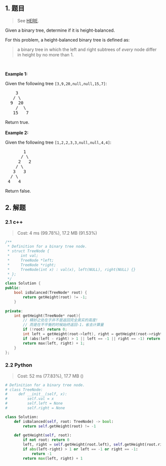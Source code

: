 ## 1. 题目

> See [HERE](https://leetcode.com/problems/balanced-binary-tree/).

<div><p>Given a binary tree, determine if it is height-balanced.</p>

<p>For this problem, a height-balanced binary tree is defined as:</p>

<blockquote>
<p>a binary tree in which the left and right subtrees of <em>every</em> node differ in height by no more than 1.</p>
</blockquote>

<p>&nbsp;</p>

<p><strong>Example 1:</strong></p>

<p>Given the following tree <code>[3,9,20,null,null,15,7]</code>:</p>

<pre>    3
   / \
  9  20
    /  \
   15   7</pre>

<p>Return true.<br>
<br>
<strong>Example 2:</strong></p>

<p>Given the following tree <code>[1,2,2,3,3,null,null,4,4]</code>:</p>

<pre>       1
      / \
     2   2
    / \
   3   3
  / \
 4   4
</pre>

<p>Return false.</p>
</div>

## 2. 解题

### 2.1 c++

> Cost: 4 ms (99.78%), 17.2 MB (91.53%)

```cpp
/**
 * Definition for a binary tree node.
 * struct TreeNode {
 *     int val;
 *     TreeNode *left;
 *     TreeNode *right;
 *     TreeNode(int x) : val(x), left(NULL), right(NULL) {}
 * };
 */
class Solution {
public:
    bool isBalanced(TreeNode* root) {
        return getHeight(root) != -1;
    }
    
private:
    int getHeight(TreeNode* root){
        // 精妙之处在于并不是返回完全真实的高度!
        // 而是在不平衡的时候始终返回-1，省去计算量
        if (!root) return 0;
        int left = getHeight(root->left), right = getHeight(root->right);
        if (abs(left - right) > 1 || left == -1 || right == -1) return -1;
        return max(left, right) + 1;
    }
};
```

### 2.2 Python

> Cost: 52 ms (77.83%), 17.7 MB ()

```python
# Definition for a binary tree node.
# class TreeNode:
#     def __init__(self, x):
#         self.val = x
#         self.left = None
#         self.right = None

class Solution:
    def isBalanced(self, root: TreeNode) -> bool:
        return self.getHeight(root) != -1
    
    def getHeight(self, root):
        if not root: return 0
        left, right = self.getHeight(root.left), self.getHeight(root.right)
        if abs(left-right) > 1 or left == -1 or right == -1:
            return -1
        return max(left, right) + 1
```
